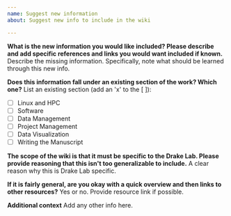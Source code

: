 ```yaml
---
name: Suggest new information
about: Suggest new info to include in the wiki

---
```


**What is the new information you would like included? Please describe and add specific references and links you would want included if known.**
Describe the missing information. Specifically, note what should be learned through this new info.

**Does this information fall under an existing section of the work? Which one?**
List an existing section (add an 'x' to the [ ]): 
- [ ] Linux and HPC
- [ ] Software
- [ ] Data Management
- [ ] Project Management
- [ ] Data Visualization
- [ ] Writing the Manuscript

**The scope of the wiki is that it must be specific to the Drake Lab. Please provide reasoning that this isn't too generalizable to include.**
A clear reason why this is Drake Lab specific.

**If it is fairly general, are you okay with a quick overview and then links to other resources?**
Yes or no. Provide resource link if possible.

**Additional context**
Add any other info here.
